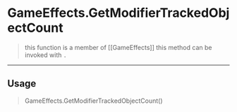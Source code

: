 # GameEffects.GetModifierTrackedObjectCount
> this function is a member of [[GameEffects]]
> this method can be invoked with `.`
-----
## Usage
> GameEffects.GetModifierTrackedObjectCount()

